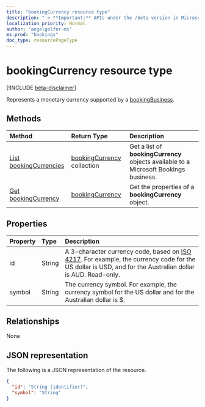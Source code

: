 ```yaml
---
title: "bookingCurrency resource type"
description: " > **Important:** APIs under the /beta version in Microsoft Graph are in preview and are subject to change. Use of these APIs in production applications is not supported."
localization_priority: Normal
author: "angelgolfer-ms"
ms.prod: "bookings"
doc_type: resourcePageType
---
```


# bookingCurrency resource type

 [!INCLUDE [beta-disclaimer](../../includes/beta-disclaimer.md)]
 
Represents a monetary currency supported by a [bookingBusiness](bookingbusiness.md).


## Methods

| Method		   | Return Type	|Description|
|:---------------|:--------|:----------|
|[List bookingCurrencies](../api/bookingcurrency-list.md) | [bookingCurrency](bookingcurrency.md) collection |Get a list of **bookingCurrency** objects available to a Microsoft Bookings business.|
|[Get bookingCurrency](../api/bookingcurrency-get.md) | [bookingCurrency](bookingcurrency.md) |Get the properties of a **bookingCurrency** object.|


## Properties
| Property	   | Type	|Description|
|:---------------|:--------|:----------|
|id|String| A 3-character currency code, based on [ISO 4217](https://www.iso.org/iso-4217-currency-codes.html). For example, the currency code for the US dollar is USD, and for the Australian dollar is AUD. Read-only.|
|symbol|String| The currency symbol. For example, the currency symbol for the US dollar and for the Australian dollar is $.  |

## Relationships
None


## JSON representation

The following is a JSON representation of the resource.

<!-- {
  "blockType": "resource",
  "optionalProperties": [

  ],
  "@odata.type": "microsoft.graph.bookingCurrency"
}-->

```json
{
  "id": "String (identifier)",
  "symbol": "String"
}

```

<!-- uuid: 8fcb5dbc-d5aa-4681-8e31-b001d5168d79
2015-10-25 14:57:30 UTC -->
<!--
{
  "type": "#page.annotation",
  "description": "bookingCurrency resource",
  "keywords": "",
  "section": "documentation",
  "tocPath": "",
  "suppressions": []
}
-->
